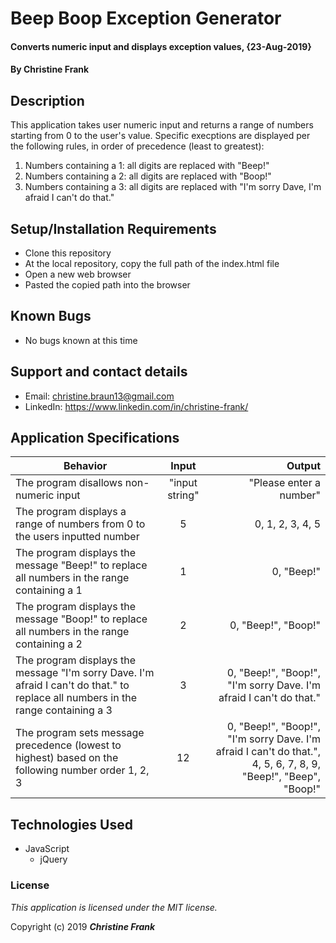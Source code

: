 # Beep Boop Exception Generator

#### Converts numeric input and displays exception values, {23-Aug-2019}

#### By **Christine Frank**

## Description

This application takes user numeric input and returns a range of numbers starting from 0 to the user's value. Specific execptions are displayed per the following rules, in order of precedence (least to greatest):
  1. Numbers containing a 1: all digits are replaced with "Beep!"
  2. Numbers containing a 2: all digits are replaced with "Boop!"
  3. Numbers containing a 3: all digits are replaced with
     "I'm sorry Dave, I'm afraid I can't do that."

## Setup/Installation Requirements

* Clone this repository
* At the local repository, copy the full path of the index.html file
* Open a new web browser
* Pasted the copied path into the browser

## Known Bugs

* No bugs known at this time

## Support and contact details

* Email: christine.braun13@gmail.com
* LinkedIn: https://www.linkedin.com/in/christine-frank/

## Application Specifications

| Behavior | Input | Output |
| ------------- |:-------------:| -----:|
| The program disallows non-numeric input | "input string" | "Please enter a number" |
| The program displays a range of numbers from 0 to the users inputted number | 5 | 0, 1, 2, 3, 4, 5 |
| The program displays the message "Beep!" to replace all numbers in the range containing a 1 | 1 | 0, "Beep!"|
| The program displays the message "Boop!" to replace all numbers in the range containing a 2 | 2 | 0, "Beep!", "Boop!" |
| The program displays the message "I'm sorry Dave. I'm afraid I can't do that." to replace all numbers in the range containing a 3 | 3 | 0, "Beep!", "Boop!", "I'm sorry Dave. I'm afraid I can't do that." |
| The program sets message precedence (lowest to highest) based on the following number order 1, 2, 3 | 12 | 0, "Beep!", "Boop!", "I'm sorry Dave. I'm afraid I can't do that.", 4, 5, 6, 7, 8, 9, "Beep!", "Beep", "Boop!" |



## Technologies Used

* JavaScript
  * jQuery

### License

*This application is licensed under the MIT license.*

Copyright (c) 2019 **_Christine Frank_**
